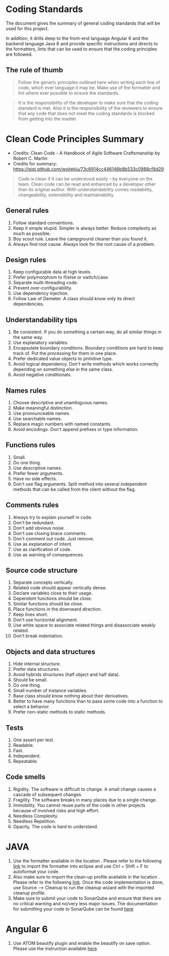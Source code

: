 # Coding Standards
The document gives the summary of general coding standards that will be used for this project.

In addition, it drills deep to the front-end language Angular 6 and the backend language Java 8 and provide specific instructions and directs to the formatters, lints that can be used to ensure that the coding principles are followed.

## The rule of thumb
> Follow the generic principles outlined here when writing each line of code, which ever language it may be. Make use of the formatter and lint where ever possible to ensure the standards.

> It is the responsibility of the developer to make sure that the coding standard is met. Also it is the responsibility of the reviewers to ensure that any code that does not meet the coding standards is blocked from getting into the master.

# Clean Code Principles Summary
- Credits:  Clean Code - A Handbook of Agile Software Craftsmanship by Robert C. Martin
- Credits for summary: https://gist.github.com/wojteklu/73c6914cc446146b8b533c0988cf8d29 

> Code is clean if it can be understood easily – by everyone on the team. Clean code can be read and enhanced by a developer other than its original author. With understandability comes readability, changeability, extensibility and maintainability.


## General rules
1. Follow standard conventions.
2. Keep it simple stupid. Simpler is always better. Reduce complexity as much as possible.
3. Boy scout rule. Leave the campground cleaner than you found it.
4. Always find root cause. Always look for the root cause of a problem.

## Design rules
1. Keep configurable data at high levels.
2. Prefer polymorphism to if/else or switch/case.
3. Separate multi-threading code.
4. Prevent over-configurability.
5. Use dependency injection.
6. Follow Law of Demeter. A class should know only its direct dependencies.

## Understandability tips
1. Be consistent. If you do something a certain way, do all similar things in the same way.
2. Use explanatory variables.
3. Encapsulate boundary conditions. Boundary conditions are hard to keep track of. Put the processing for them in one place.
4. Prefer dedicated value objects to primitive type.
5. Avoid logical dependency. Don't write methods which works correctly depending on something else in the same class.
6. Avoid negative conditionals.

## Names rules
1. Choose descriptive and unambiguous names.
2. Make meaningful distinction.
3. Use pronounceable names.
4. Use searchable names.
5. Replace magic numbers with named constants.
6. Avoid encodings. Don't append prefixes or type information.

## Functions rules
1. Small.
2. Do one thing.
3. Use descriptive names.
4. Prefer fewer arguments.
5. Have no side effects.
6. Don't use flag arguments. Split method into several independent methods that can be called from the client without the flag.

## Comments rules
1. Always try to explain yourself in code.
2. Don't be redundant.
3. Don't add obvious noise.
4. Don't use closing brace comments.
5. Don't comment out code. Just remove.
6. Use as explanation of intent.
7. Use as clarification of code.
8. Use as warning of consequences.

## Source code structure
1. Separate concepts vertically.
2. Related code should appear vertically dense.
3. Declare variables close to their usage.
4. Dependent functions should be close.
5. Similar functions should be close.
6. Place functions in the downward direction.
7. Keep lines short.
8. Don't use horizontal alignment.
9. Use white space to associate related things and disassociate weakly related.
10. Don't break indentation.

## Objects and data structures
1. Hide internal structure.
2. Prefer data structures.
3. Avoid hybrids structures (half object and half data).
4. Should be small.
5. Do one thing.
6. Small number of instance variables.
7. Base class should know nothing about their derivatives.
8. Better to have many functions than to pass some code into a function to select a behavior.
9. Prefer non-static methods to static methods.

## Tests
1. One assert per test.
2. Readable.
3. Fast.
4. Independent.
5. Repeatable.

## Code smells
1. Rigidity. The software is difficult to change. A small change causes a cascade of subsequent changes.
2. Fragility. The software breaks in many places due to a single change.
3. Immobility. You cannot reuse parts of the code in other projects because of involved risks and high effort.
4. Needless Complexity.
5. Needless Repetition.
6. Opacity. The code is hard to understand.

# JAVA
1. Use the formatter available in the location <TDB>. Please refer to the following [link](https://help.eclipse.org/neon/index.jsp?topic=%2Forg.eclipse.jdt.doc.user%2Freference%2Fpreferences%2Fjava%2Fcodestyle%2Fref-preferences-formatter.htm) to import the formatter into eclipse and use Ctrl + Shift + F to autoformat your code.
2. Also make sure to import the clean-up profile available in the location <TBD>. Please refer to the following [link](). Once the code implementation is done, use Source --> Cleanup to run the cleanup wizard with the imported cleanup profile.
3. Make sure to submit your code to SonarQube and ensure that there are no critical warning and no/very less major issues. The documentation for submitting your code to SonarQube can be found [here](...)

# Angular 6
1. Use ATOM beautify plugin and enable the beautify on save option. Please use the instruction available [here](https://atom.io/packages/atom-beautify)
